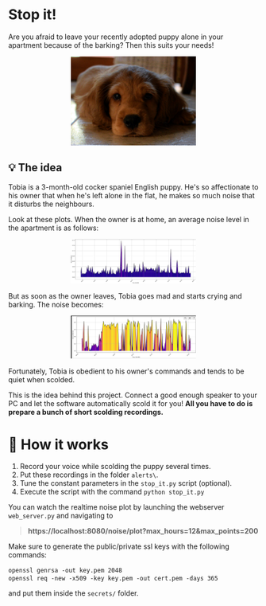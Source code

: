 # Stop it!

Are you afraid to leave your recently adopted puppy alone in your apartment because of the barking? Then this suits your needs! 

<p align="center">
    <img src="img/cocker.jpg" width="50%">
</p>

## 💡 The idea

Tobia is a 3-month-old cocker spaniel English puppy. He's so affectionate to his owner that when he's left alone in the flat, he makes so much noise that it disturbs the neighbours.

Look at these plots. When the owner is at home, an average noise level in the apartment is as follows:
<p align="center">
    <img src="img/no_noise.jpg" width="50%">
</p>

But as soon as the owner leaves, Tobia goes mad and starts crying and barking. The noise becomes:
<p align="center">
    <img src="img/noise.png" width="50%">
</p>

Fortunately, Tobia is obedient to his owner's commands and tends to be quiet when scolded.

This is the idea behind this project. Connect a good enough speaker to your PC and let the software automatically scold it for you! **All you have to do is prepare a bunch of short scolding recordings.**

# 🔧 How it works

1. Record your voice while scolding the puppy several times.
2. Put these recordings in the folder `alerts\`.
3. Tune the constant parameters in the `stop_it.py` script (optional).
4. Execute the script with the command `python stop_it.py`

You can watch the realtime noise plot by launching the webserver `web_server.py` and navigating to 
>**https://localhost:8080/noise/plot?max_hours=12&max_points=200**

Make sure to generate the public/private ssl keys with the following commands:
```[bash]
openssl genrsa -out key.pem 2048
openssl req -new -x509 -key key.pem -out cert.pem -days 365
```
and put them inside the `secrets/` folder.


